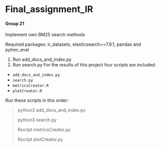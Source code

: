 # Final_assignment_IR
#### Group 21
Implement own BM25 search methods

Required packages: ir_datasets, elasticsearch==7.9.1, pandas and pytrec_eval

1. Run add_docs_and_index.py
2. Run search.py
For the results of this project four scripts are included:
* `add_docs_and_index.py`
* `search.py`
* `metricsCreator.R`
* `plotCreator.R`

Run these scripts in this order:
> python3 add_docs_and_index.py
> 
> python3 search.py
> 
> Rscript metricsCreator.py
> 
> Rscript plotCreator.py
